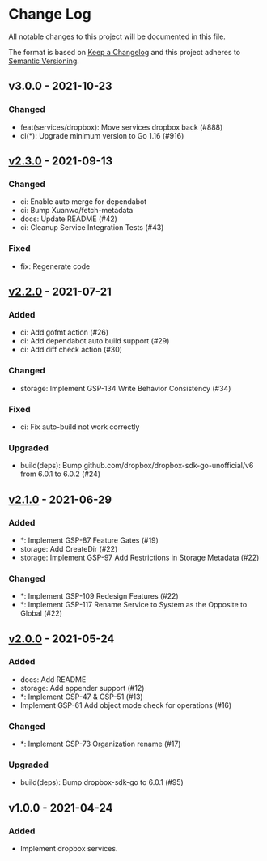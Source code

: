 # Change Log

All notable changes to this project will be documented in this file.

The format is based on [Keep a Changelog](https://keepachangelog.com/)
and this project adheres to [Semantic Versioning](https://semver.org/).

## v3.0.0 - 2021-10-23

### Changed

- feat(services/dropbox): Move services dropbox back (#888)
- ci(*): Upgrade minimum version to Go 1.16 (#916)

## [v2.3.0] - 2021-09-13

### Changed

- ci: Enable auto merge for dependabot
- ci: Bump Xuanwo/fetch-metadata
- docs: Update README (#42)
- ci: Cleanup Service Integration Tests (#43)

### Fixed

- fix: Regenerate code

## [v2.2.0] - 2021-07-21

### Added

- ci: Add gofmt action (#26)
- ci: Add dependabot auto build support (#29)
- ci: Add diff check action (#30)

### Changed

- storage: Implement GSP-134 Write Behavior Consistency (#34)

### Fixed

- ci: Fix auto-build not work correctly

### Upgraded

- build(deps): Bump github.com/dropbox/dropbox-sdk-go-unofficial/v6 from 6.0.1 to 6.0.2 (#24)

## [v2.1.0] - 2021-06-29

### Added

- *: Implement GSP-87 Feature Gates (#19)
- storage: Add CreateDir (#22)
- storage: Implement GSP-97 Add Restrictions in Storage Metadata (#22)

### Changed

- *: Implement GSP-109 Redesign Features (#22)
- *: Implement GSP-117 Rename Service to System as the Opposite to Global (#22)

## [v2.0.0] - 2021-05-24

### Added

- docs: Add README
- storage: Add appender support (#12)
- *: Implement GSP-47 & GSP-51 (#13)
- Implement GSP-61 Add object mode check for operations (#16)

### Changed

- *: Implement GSP-73 Organization rename (#17)

### Upgraded

- build(deps): Bump dropbox-sdk-go to 6.0.1 (#95)

## v1.0.0 - 2021-04-24

### Added

- Implement dropbox services.

[v2.3.0]: https://github.com/rgglez/go-service-dropbox/compare/v2.2.0...v2.3.0
[v2.2.0]: https://github.com/rgglez/go-service-dropbox/compare/v2.1.0...v2.2.0
[v2.1.0]: https://github.com/rgglez/go-service-dropbox/compare/v2.0.0...v2.1.0
[v2.0.0]: https://github.com/rgglez/go-service-dropbox/compare/v1.0.0...v2.0.0
